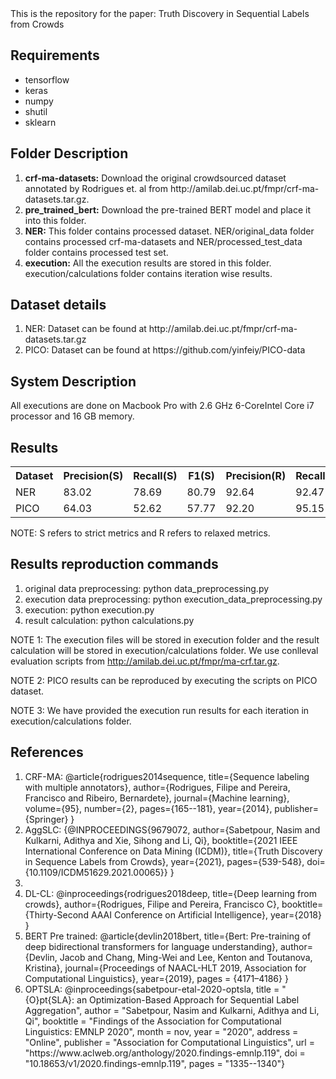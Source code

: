 <html>
<head>This is the repository for the paper: Truth Discovery in Sequential Labels from Crowds</head>

<h2> Requirements </h2>
 <ul>
  <li>tensorflow</li>
  <li>keras</li>
  <li>numpy</li>
  <li>shutil</li>
  <li>sklearn</li>
</ul> 

<h2>Folder Description</h2>
 <ol>
  <li><strong>crf-ma-datasets:</strong> Download the original crowdsourced dataset annotated by Rodrigues et. al from http://amilab.dei.uc.pt/fmpr/crf-ma-datasets.tar.gz. </li>
  <li><strong>pre_trained_bert:</strong> Download the pre-trained BERT model and place it into this folder.</li>
  <li><strong>NER:</strong> This folder contains processed dataset. NER/original_data folder contains processed crf-ma-datasets and NER/processed_test_data folder contains processed test set.</li>
  <li><strong>execution:</strong> All the execution results are stored in this folder. execution/calculations folder contains iteration wise results.</li>
</ol> 

<h2>Dataset details</h2>
<ol>
    <li>NER: Dataset can be found at http://amilab.dei.uc.pt/fmpr/crf-ma-datasets.tar.gz</li>
    <li>PICO: Dataset can be found at https://github.com/yinfeiy/PICO-data</li>
</ol>

<h2>System Description</h2>
All executions are done on Macbook Pro with 2.6 GHz 6-CoreIntel Core i7 processor and 16 GB memory.

<h2>Results</h2>

 <table style="width:100%">
  <tr>
    <th>Dataset</th>
    <th>Precision(S)</th>
    <th>Recall(S)</th>
    <th>F1(S)</th>
    <th>Precision(R)</th>
    <th>Recall(R)</th>
    <th>F1(R)</th>
  </tr>
  <tr>
    <td>NER</td>
    <td>83.02</td>
    <td>78.69</td>
    <td>80.79</td>
    <td>92.64</td>
    <td>92.47</td>
    <td>91.63</td>
  </tr>
  <tr>
    <td>PICO</td>
    <td>64.03</td>
    <td>52.62</td>
    <td>57.77</td>
    <td>92.20</td>
    <td>95.15</td>
    <td>93.65</td>
  </tr>
</table> 
NOTE: S refers to strict metrics and R refers to relaxed metrics.
<h2>Results reproduction commands</h2>
<ol>
    <li>original data preprocessing: python data_preprocessing.py</li>
    <li>execution data preprocessing: python execution_data_preprocessing.py</li>
    <li>execution: python execution.py</li>
    <li>result calculation: python calculations.py</li>
</ol>

NOTE 1: The execution files will be stored in execution folder and the result calculation will be stored in execution/calculations folder. We use conlleval evaluation scripts from  http://amilab.dei.uc.pt/fmpr/ma-crf.tar.gz.

NOTE 2: PICO results can be reproduced by executing the scripts on PICO dataset.

NOTE 3: We have provided the execution run results for each iteration in execution/calculations folder.

<h2>References</h2>
<ol> <li>CRF-MA: 
@article{rodrigues2014sequence,
  title={Sequence labeling with multiple annotators},
  author={Rodrigues, Filipe and Pereira, Francisco and Ribeiro, Bernardete},
  journal={Machine learning},
  volume={95},
  number={2},
  pages={165--181},
  year={2014},
  publisher={Springer}
}</li>
 <li>AggSLC: {@INPROCEEDINGS{9679072,
  author={Sabetpour, Nasim and Kulkarni, Adithya and Xie, Sihong and Li, Qi},
  booktitle={2021 IEEE International Conference on Data Mining (ICDM)}, 
  title={Truth Discovery in Sequence Labels from Crowds}, 
  year={2021},
  pages={539-548},
  doi={10.1109/ICDM51629.2021.00065}}
  }<li>
<li>DL-CL: @inproceedings{rodrigues2018deep,
  title={Deep learning from crowds},
  author={Rodrigues, Filipe and Pereira, Francisco C},
  booktitle={Thirty-Second AAAI Conference on Artificial Intelligence},
  year={2018}
}</li>
<li>BERT Pre trained: @article{devlin2018bert,
  title={Bert: Pre-training of deep bidirectional transformers for language understanding},
  author={Devlin, Jacob and Chang, Ming-Wei and Lee, Kenton and Toutanova, Kristina},
  journal={Proceedings of NAACL-HLT 2019, Association for Computational Linguistics},
  year={2019},
  pages = {4171–4186}
 }</li> 
<li>OPTSLA: @inproceedings{sabetpour-etal-2020-optsla,
    title = "{O}pt{SLA}: an Optimization-Based Approach for Sequential Label Aggregation",
    author = "Sabetpour, Nasim  and
      Kulkarni, Adithya  and
      Li, Qi",
    booktitle = "Findings of the Association for Computational Linguistics: EMNLP 2020",
    month = nov,
    year = "2020",
    address = "Online",
    publisher = "Association for Computational Linguistics",
    url = "https://www.aclweb.org/anthology/2020.findings-emnlp.119",
    doi = "10.18653/v1/2020.findings-emnlp.119",
    pages = "1335--1340"}
</li>
</ol>


</html>


